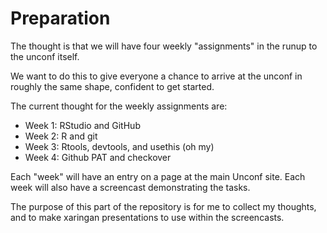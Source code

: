 # Preparation

The thought is that we will have four weekly "assignments" in the runup to the unconf itself.

We want to do this to give everyone a chance to arrive at the unconf in roughly the same shape, confident to get started.

The current thought for the weekly assignments are:

- Week 1: RStudio and GitHub
- Week 2: R and git
- Week 3: Rtools, devtools, and usethis (oh my)
- Week 4: Github PAT and checkover

Each "week" will have an entry on a page at the main Unconf site. Each week will also have a screencast demonstrating the tasks. 

The purpose of this part of the repository is for me to collect my thoughts, and to make xaringan presentations to use within the screencasts.